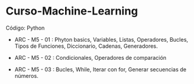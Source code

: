# Curso-Machine-Learning

Código: Python

* ARC - M5 - 01 : Phyton basics, Variables, Listas, Operadores, Bucles, Tipos de Funciones, Diccionario, Cadenas, Generadores.

* ARC - M5 - 02 : Condicionales, Operadores de comparación

* ARC - M5 - 03 : Bucles, While, Iterar con for, Generar secuencias de números.
